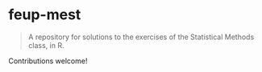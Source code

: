 # feup-mest
> A repository for solutions to the exercises of the Statistical Methods class, in R.

Contributions welcome!
